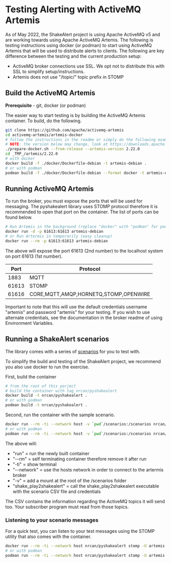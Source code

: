# Testing Alerting with ActiveMQ Artemis

As of May 2022, the ShakeAlert project is using Apache ActiveMQ v5 and are working towards using Apache ActiveMQ Artemis.  The following is testing instructions using docker (or podman) to start using ActiveMQ Artemis that will be used to distribute alerts to clients.  The following are key difference between the testing and the current production setup:

* ActiveMQ broker connections use SSL.  We opt not to distribute this with SSL to simplify setup/instructions.
* Artemis does not use "/topic/" topic prefix in STOMP

## Build the ActiveMQ Artemis

**Prerequisite** - git, docker (or podman)

The easier way to start testing is by building the ActiveMQ Artemis container.  To build, do the following.

```bash
git clone https://github.com/apache/activemq-artemis
cd activemq-artemis/artemis-docker
# follow the instructions in the readme or simply do the following example
# NOTE: the version below may change, look at https://downloads.apache.org/activemq/activemq-artemis/, for the latest number
./prepare-docker.sh --from-release --artemis-version 2.22.0
cd _TMP_/artemis/2.22.0
# with docker
docker build -f ./docker/Dockerfile-debian -t artemis-debian .
# or with podman
podman build -f ./docker/Dockerfile-debian --format docker -t artemis-debian .
```

## Running ActiveMQ Artemis

To run the broker, you must expose the ports that will be used for messaging.  The pyshakealert library uses STOMP protocol
therefore it is recommended to open that port on the container.  The list of ports can be found below.

```bash
# Run Artemis in the background (replace "docker" with "podman" for podman)
docker run -d -p 61613:61613 artemis-debian
# or Run Artermis in temporarily (easy cleanup)
docker run --rm -p 61613:61613 artemis-debian
```

The above will expose the port 61613 (2nd number) to the localhost system on port 61613 (1st number).

| Port  | Protocol |
| ----- | -------- |
| 1883  | MQTT |
| 61613 | STOMP |
| 61616 | CORE,MQTT,AMQP,HORNETQ,STOMP,OPENWIRE |

Important to note that this will use the default credentials username "artemis" and password "artemis" for your testing.  If you wish to use alternate credentials, see the documentation in the broker readme of using Environment Variables.

## Running a ShakeAlert scenarios

The library comes with a series of [scenarios](../scenarios) for you to test with.

To simplify the build and testing of the ShakeAlert project, we recommend you also use docker to run the exercise.

First, build the container

```bash
# from the root of this porject
# build the container with tag nrcan/pyshakealert
docker build -t nrcan/pyshakealert .
# or with podman
podman build -t nrcan/pyshakealert .
```

Second, run the container with the sample scenario.

```bash
docker run --rm -ti --network host -v `pwd`/scenarios:/scenarios nrcan/pyshakealert shake_play2shakealert -f /scenarios/test/play.csv -u artemis -p artemis --log-level DEBUG
# or with podman
podman run --rm -ti --network host -v `pwd`/scenarios:/scenarios nrcan/pyshakealert shake_play2shakealert -f /scenarios/test/play.csv -u artemis -p artemis --log-level DEBUG
```

The above will:

* "run" = run the newly built container
* "--rm" = self terminating container therefore remove it after run
* "-ti" = show terminal
* "--network" = use the hosts network in order to connect to the artermis broker
* "-v" = add a mount at the root of the /scenarios folder
* "shake_play2shakealert" = call the shake_play2shakealert executable with the scenario CSV file and credentials

The CSV contains the information regarding the ActiveMQ topics it will send too.  Your subscriber program must read from those topics.

### Listening to your scenario messages

For a quick test, you can listen to your test messages using the STOMP utility that also comes with the container.

```bash
docker run --rm -ti --network host nrcan/pyshakealert stomp -U artemis -W artemis -L eew.#
# or with podman
podman run --rm -ti --network host nrcan/pyshakealert stomp -U artemis -W artemis -L eew.#
```
